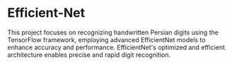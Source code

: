 # Efficient-Net
This project focuses on recognizing handwritten Persian digits using the TensorFlow framework, employing advanced EfficientNet models to enhance accuracy and performance. EfficientNet's optimized and efficient architecture enables precise and rapid digit recognition.
